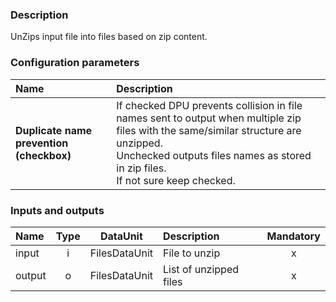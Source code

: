 ### Description

UnZips input file into files based on zip content.

### Configuration parameters

| Name | Description |
|:----|:----|
|**Duplicate name prevention (checkbox)** | If checked DPU prevents collision in file names sent to output when multiple zip files with the same/similar structure are unzipped.<br/>Unchecked outputs files names as stored in zip files.<br/>If not sure keep checked.|

### Inputs and outputs

|Name |Type | DataUnit | Description | Mandatory |
|:--------|:------:|:------:|:-------------|:---------------------:|
|input  |i| FilesDataUnit | File to unzip |x|
|output |o| FilesDataUnit | List of unzipped files |x|
